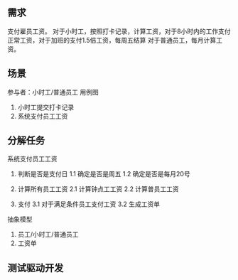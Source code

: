 ## 需求
支付雇员工资。
对于小时工，按照打卡记录，计算工资，对于8小时内的工作支付正常工资，对于加班的支付1.5倍工资，每周五结算
对于普通员工，每月计算工资。


## 场景
参与者：小时工/普通员工
用例图
1. 小时工提交打卡记录
2. 系统支付员工工资

## 分解任务
系统支付员工工资
1. 判断是否是支付日
1.1 确定是否是周五
1.2 确定是否是每月20号

2. 计算所有员工工资
2.1 计算钟点工工资
2.2 计算普员工工资

3. 支付
3.1 对于满足条件员工支付工资
3.2 生成工资单

抽象模型
1. 员工/小时工/普通员工
2. 工资单

## 测试驱动开发